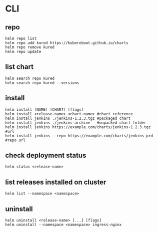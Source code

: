 # CLI

## repo
```
helm repo list
helm repo add kured https://kubereboot.github.io/charts
helm repo remove kured
helm repo update
```

## list chart
```
helm search repo kured
helm search repo kured --versions
```

## install
```
helm install [NAME] [CHART] [flags]
helm install <release-name> <chart-name> #chart reference
helm install jenkins ./jenkins-1.2.3.tgz #packaged chart
helm install jenkins ./jenkins-archive   #unpacked chart folder
helm install jenkins https://example.com/charts/jenkins-1.2.3.tgz   #url
helm install jenkins --repo https://example.com/charts/jenkins-prd  #repo url
```

## check deployment status
```
helm status <release-name>
```

## list releases installed on cluster
```
helm list --namespace <namespace>
```

## uninstall
```
helm uninstall <release-name> [...] [flags]
helm uninstall --namespace <namespace> ingress-nginx
```
